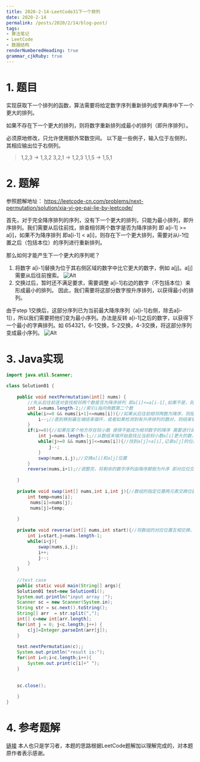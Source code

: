 ```yaml
---
title: 2020-2-14-LeetCode31下一个排列
date: 2020-2-14
permalink: /posts/2020/2/14/blog-post/ 
tags: 
- 算法笔记
- LeetCode
- 数据结构
renderNumberedHeading: true
grammar_cjkRuby: true
---
```


# 1. 题目
实现获取下一个排列的函数，算法需要将给定数字序列重新排列成字典序中下一个更大的排列。

如果不存在下一个更大的排列，则将数字重新排列成最小的排列（即升序排列）。

必须原地修改，只允许使用额外常数空间。
以下是一些例子，输入位于左侧列，其相应输出位于右侧列。
> 1,2,3 → 1,3,2
>3,2,1 → 1,2,3
>1,1,5 → 1,5,1




# 2. 题解
参照题解地址：
https://leetcode-cn.com/problems/next-permutation/solution/xia-yi-ge-pai-lie-by-leetcode/

首先，对于完全降序排列的序列，没有下一个更大的排列，只能为最小排列，即升序排列。我们需要从后往前找，排查相邻两个数字是否为降序排列 即 a[i-1] >= a[i]，如果不为降序排列 即a[i-1] < a[i]，则存在下一个更大排列，需要对从i-1位置之后（包括本位）的序列进行重新排列。

那么如何才能产生下一个更大的序列呢？
1. 将数字 a[i-1]替换为位于其右侧区域的数字中比它更大的数字，例如 a[j]。a[j]需要从后往前搜索。
![Alt](https://img-blog.csdnimg.cn/20200214231808913.png?x-oss-process=image/watermark,type_ZmFuZ3poZW5naGVpdGk,shadow_10,text_aHR0cHM6Ly9ibG9nLmNzZG4ubmV0L2xqd3N0ZXZlbg==,size_16,color_FFFFFF,t_70#pic_center)
2. 交换过后，暂时还不满足要求，需要调整 a[i-1]右边的数字（不包括本位）来形成最小的排列。 因此，我们需要将这部分数字按升序排列，以获得最小的排列。

由于step 1交换后，这部分序列已为当前最大降序序列（a[i-1]右侧，除去a[i-1]），所以我们需要把他们变为最小序列。办法是反转 a[i-1]之后的数字，以获得下一个最小的字典排列。如 654321，6-1交换，5-2交换，4-3交换，将这部分序列变成最小序列。
![Alt](https://img-blog.csdnimg.cn/20200214232718811.gif#pic_center)
# 3. Java实现

```java
import java.util.Scanner;

class Solution01 {
	
	public void nextPermutation(int[] nums) {
		//先从后往前逐对查找相邻两个数是否为降序排列 即a[i]<=a[i-1],如果不是，则需要调整
		int i=nums.length-2;//索引i指向倒数第二个数
		while(i>=0 && nums[i+1]<=nums[i]){//如果从后往前相邻两数为降序，则指针往前移动
			i--;//直到移到最左端结束循环，或者如果检测到有升序排列的数对，则结束循环，记录较小数所在的位置i
		}
		if(i>=0){//如果在某个地方存在较小数 使得不能成为相邻数字的降序 需要进行调整
			int j=nums.length-1;//从数组末端开始查找比当前较小数a[i]更大的数，索引j指向数组末端
			while(j>=0 && nums[j]<=nums[i]){//找到a[j]>a[i],记录a[j]的位置
				j--;
			}
			swap(nums,i,j);//交换a[i]和a[j]位置
		}
		reverse(nums,i+1);//调整完，将剩余的数字序列由降序颠倒为升序 即对应位交换
		
	}
	
	private void swap(int[] nums,int i,int j){//数组的指定位置两元素交换位置
		int temp=nums[i];
		 nums[i]=nums[j];
		 nums[j]=temp;
		
	}
	
	private void reverse(int[] nums,int start){//将数组的对应位置互相交换，首位交换
		int i=start,j=nums.length-1;
		while(i<j){
			swap(nums,i,j);
			i++;
			j--;
		}
	}
	
	//test case
    public static void main(String[] args){
    Solution01 test=new Solution01();
    System.out.println("input array :");
    Scanner sc = new Scanner(System.in);
    String str = sc.next().toString();
    String[] arr  = str.split(",");
    int[] c=new int[arr.length];
    for(int j = 0; j<c.length;j++) {
    	c[j]=Integer.parseInt(arr[j]);
    }
    
    test.nextPermutation(c);;
    System.out.println("result is:");
    for(int i=0;i<c.length;i++){
        System.out.print(c[i]+" ");
    }
    
    
    sc.close();
    
    }
}
```
# 4. 参考题解
 [链接](https://leetcode-cn.com/problems/next-permutation/solution/xia-yi-ge-pai-lie-by-leetcode/)
 本人也只是学习者，本题的思路根据LeetCode题解加以理解完成的，对本题原作者表示感谢。


